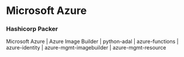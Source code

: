 # Microsoft Azure

### Hashicorp Packer 

Microsoft Azure | Azure Image Builder | python-adal | azure-functions | azure-identity | azure-mgmt-imagebuilder | azure-mgmt-resource
